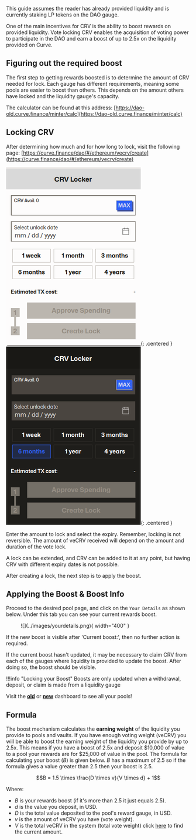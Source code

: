 This guide assumes the reader has already provided liquidity and is currently staking LP tokens on the DAO gauge.

One of the main incentives for CRV is the ability to boost rewards on provided liquidity. Vote locking CRV enables the acquisition of voting power to participate in the DAO and earn a boost of up to 2.5x on the liquidity provided on Curve.

## **Figuring out the required boost**

The first step to getting rewards boosted is to determine the amount of CRV needed for lock. Each gauge has different requirements, meaning some pools are easier to boost than others. This depends on the amount others have locked and the liquidity gauge's capacity.

The calculator can be found at this address: [https://dao-old.curve.finance/minter/calc](https://dao-old.curve.finance/minter/calc)

## **Locking CRV**

After determining how much and for how long to lock, visit the following page: [https://curve.finance/dao/#/ethereum/vecrv/create](https://curve.finance/dao/#/ethereum/vecrv/create)

![Locking UI](../images/ui/crv-locker-light.png#only-light){: .centered }
![Locking UI](../images/ui/crv-locker-dark.png#only-dark){: .centered }

Enter the amount to lock and select the expiry. Remember, locking is not reversible. The amount of veCRV received will depend on the amount and duration of the vote lock.

A lock can be extended, and CRV can be added to it at any point, but having CRV with different expiry dates is not possible.

After creating a lock, the next step is to apply the boost.

## **Applying the Boost & Boost Info**

Proceed to the desired pool page, and click on the `Your Details` as shown below.  Under this tab you can see your current rewards boost.

<figure markdown>
  ![](../images/yourdetails.png){ width="400" }
  <figcaption></figcaption>
</figure>

If the new boost is visible after 'Current boost:', then no further action is required.

If the current boost hasn't updated, it may be necessary to claim CRV from each of the gauges where liquidity is provided to update the boost. After doing so, the boost should be visible.

!!!info  "Locking your Boost"
    Boosts are only updated when a withdrawal, deposit, or claim is made from a liquidity gauge

Visit the [**old**](https://classic.curve.finance/pools/?see=0x0000000000000000000000000000000000000000) or [**new**](https://curve.finance/#/ethereum/dashboard) dashboard to see all your pools!

## **Formula**

The boost mechanism calculates the **earning weight** of the liquidity you provide to pools and vaults.  If you have enough voting weight (veCRV) you will be able to boost the earning weight of the liquidity you provide by up to 2.5x.  This means if you have a boost of 2.5x and deposit \$10,000 of value to a pool your rewards are for \$25,000 of value in the pool.  The formula for calculating your boost ($B$) is given below.  $B$ has a maximum of 2.5 so if the formula gives a value greater than 2.5 then your boost is 2.5.

$$B = 1.5 \times \frac{D \times v}{V \times d} + 1$$

Where:

* $B$ is your rewards boost (if it's more than 2.5 it just equals 2.5).
* $d$ is the value you deposit, in USD.
* $D$ is the total value deposited to the pool's reward gauge, in USD.
* $v$ is the amount of veCRV you have (vote weight).
* $V$ is the total veCRV in the system (total vote weight) click [here](https://classic.curve.finance/usecrv) to find the current amount.
